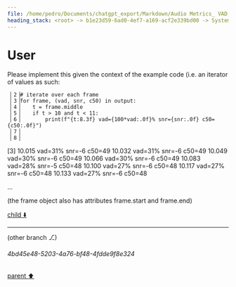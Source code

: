```yaml
---
file: /home/pedro/Documents/chatgpt_export/Markdown/Audio Metrics_ VAD, SNR, C50.md
heading_stack: <root> -> b1e23d59-6ad0-4ef7-a169-acf2e339bd00 -> System -> 624193d3-c2b2-4bf7-a466-07d277afd1ce -> System -> aaa2d697-3c69-41fa-9d99-fbca08692e7a -> User -> apply model -> iterate over each frame -> ... -> 12.952 vad=100% snr=51 c50=17 -> 12.968 vad=100% snr=52 c50=17 -> 12.985 vad=100% snr=53 c50=17 -> ... -> fb8a49f1-6eac-4f76-8150-43797a373ea6 -> Assistant -> aaa2ddf2-1647-4fb1-8bfd-b2c64f9f1332 -> User -> 524563db-b004-4ef8-9b0b-070f499904f2 -> Assistant -> 1. Preprocessing -> 2. Voice Activity Detection (VAD) -> 3. Segment Audio -> 4. Signal-to-Noise Ratio (SNR) Filtering -> 5. Export Segments -> 6. Optional: Post-processing -> aaa2c47a-8e13-43af-a844-5dcf0bfc72ee -> User -> 5b6cd6e3-e03b-4269-bc74-c1b9788634a6 -> Assistant -> SNR (Signal-to-Noise Ratio) -> C50 (Clarity Index) -> Correlation -> Which to Use? -> aaa24ad1-2f18-499f-98ec-7398e741f17f -> User -> f8adef6f-f675-450b-85a9-24dea56c3e1c -> Assistant -> 1. Established Techniques and Literature Dealing with This Problem -> 2. Established Techniques for Dealing with Similar or Analogous Problems -> 3. Designing an Effective Approach for the Task -> Step 1: Initial Segmentation -> Step 2: Feature Calculation -> Step 3: Filtering -> Step 4: Sequence Identification -> Step 5: Scoring and Ranking -> Step 6: Output -> aaa2434c-861f-43a8-a50c-1bef20fc36a4 -> User
---
```

# User

Please implement this given the context of the example code (i.e. an iterator of values as such:

     ▏2▕# iterate over each frame
     ▏3▕for frame, (vad, snr, c50) in output:
     ▏4▕    t = frame.middle
     ▏5▕    if t > 10 and t < 11:
     ▏6▕        print(f"{t:8.3f} vad={100*vad:.0f}% snr={snr:.0f} c50={c50:.0f}")
     ▏7▕
     ▏8▕

 [3]   10.015 vad=31% snr=-6 c50=49
       10.032 vad=31% snr=-6 c50=49
       10.049 vad=30% snr=-6 c50=49
       10.066 vad=30% snr=-6 c50=49
       10.083 vad=28% snr=-5 c50=48
       10.100 vad=27% snr=-6 c50=48
       10.117 vad=27% snr=-6 c50=48
       10.133 vad=27% snr=-6 c50=48

...

(the frame object also has attributes frame.start and frame.end)

[child ⬇️](#4bd45e48-5203-4a76-bf48-4fdde9f8e324)

---

(other branch ⎇)
###### 4bd45e48-5203-4a76-bf48-4fdde9f8e324
[parent ⬆️](#aaa2434c-861f-43a8-a50c-1bef20fc36a4)
